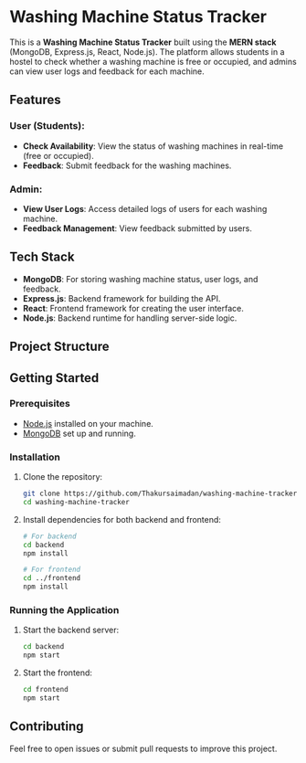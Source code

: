 # Washing Machine Status Tracker

This is a **Washing Machine Status Tracker** built using the **MERN stack** (MongoDB, Express.js, React, Node.js). The platform allows students in a hostel to check whether a washing machine is free or occupied, and admins can view user logs and feedback for each machine.

## Features

### User (Students):
- **Check Availability**: View the status of washing machines in real-time (free or occupied).
- **Feedback**: Submit feedback for the washing machines.

### Admin:
- **View User Logs**: Access detailed logs of users for each washing machine.
- **Feedback Management**: View feedback submitted by users.
  
## Tech Stack
- **MongoDB**: For storing washing machine status, user logs, and feedback.
- **Express.js**: Backend framework for building the API.
- **React**: Frontend framework for creating the user interface.
- **Node.js**: Backend runtime for handling server-side logic.

## Project Structure

## Getting Started

### Prerequisites

- [Node.js](https://nodejs.org/) installed on your machine.
- [MongoDB](https://www.mongodb.com/) set up and running.

### Installation

1. Clone the repository:
    ```bash
    git clone https://github.com/Thakursaimadan/washing-machine-tracker.git
    cd washing-machine-tracker
    ```

2. Install dependencies for both backend and frontend:
    ```bash
    # For backend
    cd backend
    npm install
    
    # For frontend
    cd ../frontend
    npm install
    ```

### Running the Application

1. Start the backend server:
    ```bash
    cd backend
    npm start
    ```

2. Start the frontend:
    ```bash
    cd frontend
    npm start
    ```

## Contributing

Feel free to open issues or submit pull requests to improve this project.
